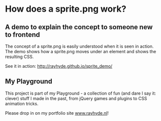<h1>How does a sprite.png work?</h1>

<h2>A demo to explain the concept to someone new to frontend</h2>

<p>The concept of a sprite.png is easily understood when it is seen in action. The demo shows how a sprite.png moves under an element and shows the resulting CSS.</p>

<p>See it in action: <a href="http://rayhyde.github.io/sprite_demo/">http://rayhyde.github.io/sprite_demo/</a></p>


<h2>My Playground</h2>

<p>This project is part of my Playground - a collection of fun (and dare I say it: clever) stuff I made in the past, from jQuery games and plugins to CSS animation tricks.</p>

<p>Please drop in on my portfolio site <a href="http://www.rayhyde.nl">www.rayhyde.nl</a>!</p>